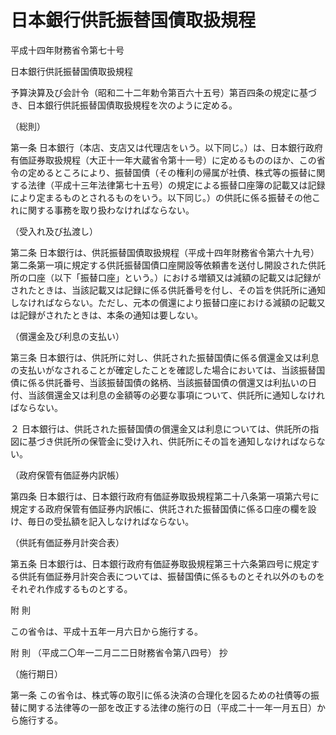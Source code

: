 # 日本銀行供託振替国債取扱規程

平成十四年財務省令第七十号

日本銀行供託振替国債取扱規程

予算決算及び会計令（昭和二十二年勅令第百六十五号）第百四条の規定に基づき、日本銀行供託振替国債取扱規程を次のように定める。

（総則）

第一条 日本銀行（本店、支店又は代理店をいう。以下同じ。）は、日本銀行政府有価証券取扱規程（大正十一年大蔵省令第十一号）に定めるもののほか、この省令の定めるところにより、振替国債（その権利の帰属が社債、株式等の振替に関する法律（平成十三年法律第七十五号）の規定による振替口座簿の記載又は記録により定まるものとされるものをいう。以下同じ。）の供託に係る振替その他これに関する事務を取り扱わなければならない。

（受入れ及び払渡し）

第二条 日本銀行は、供託振替国債取扱規程（平成十四年財務省令第六十九号）第二条第一項に規定する供託振替国債口座開設等依頼書を送付し開設された供託所の口座（以下「振替口座」という。）における増額又は減額の記載又は記録がされたときは、当該記載又は記録に係る供託番号を付し、その旨を供託所に通知しなければならない。ただし、元本の償還により振替口座における減額の記載又は記録がされたときは、本条の通知は要しない。

（償還金及び利息の支払い）

第三条 日本銀行は、供託所に対し、供託された振替国債に係る償還金又は利息の支払いがなされることが確定したことを確認した場合においては、当該振替国債に係る供託番号、当該振替国債の銘柄、当該振替国債の償還又は利払いの日付、当該償還金又は利息の金額等の必要な事項について、供託所に通知しなければならない。

２ 日本銀行は、供託された振替国債の償還金又は利息については、供託所の指図に基づき供託所の保管金に受け入れ、供託所にその旨を通知しなければならない。

（政府保管有価証券内訳帳）

第四条 日本銀行は、日本銀行政府有価証券取扱規程第二十八条第一項第六号に規定する政府保管有価証券内訳帳に、供託された振替国債に係る口座の欄を設け、毎日の受払額を記入しなければならない。

（供託有価証券月計突合表）

第五条 日本銀行は、日本銀行政府有価証券取扱規程第三十六条第四号に規定する供託有価証券月計突合表については、振替国債に係るものとそれ以外のものをそれぞれ作成するものとする。

附 則

この省令は、平成十五年一月六日から施行する。

附 則 （平成二〇年一二月二二日財務省令第八四号） 抄

（施行期日）

第一条 この省令は、株式等の取引に係る決済の合理化を図るための社債等の振替に関する法律等の一部を改正する法律の施行の日（平成二十一年一月五日）から施行する。
